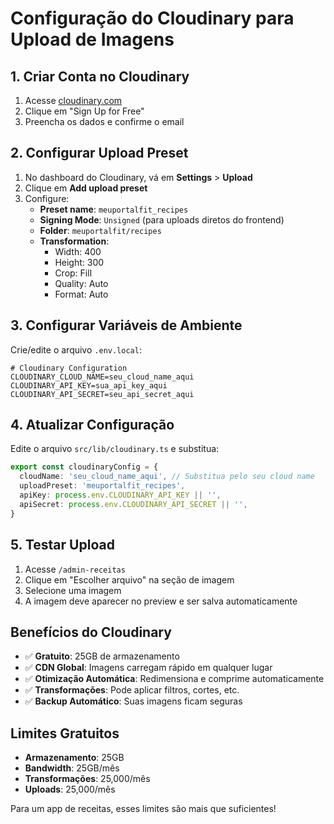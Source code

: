 # Configuração do Cloudinary para Upload de Imagens

## 1. Criar Conta no Cloudinary

1. Acesse [cloudinary.com](https://cloudinary.com)
2. Clique em "Sign Up for Free"
3. Preencha os dados e confirme o email

## 2. Configurar Upload Preset

1. No dashboard do Cloudinary, vá em **Settings** > **Upload**
2. Clique em **Add upload preset**
3. Configure:
   - **Preset name**: `meuportalfit_recipes`
   - **Signing Mode**: `Unsigned` (para uploads diretos do frontend)
   - **Folder**: `meuportalfit/recipes`
   - **Transformation**: 
     - Width: 400
     - Height: 300
     - Crop: Fill
     - Quality: Auto
     - Format: Auto

## 3. Configurar Variáveis de Ambiente

Crie/edite o arquivo `.env.local`:

```env
# Cloudinary Configuration
CLOUDINARY_CLOUD_NAME=seu_cloud_name_aqui
CLOUDINARY_API_KEY=sua_api_key_aqui
CLOUDINARY_API_SECRET=seu_api_secret_aqui
```

## 4. Atualizar Configuração

Edite o arquivo `src/lib/cloudinary.ts` e substitua:

```typescript
export const cloudinaryConfig = {
  cloudName: 'seu_cloud_name_aqui', // Substitua pelo seu cloud name
  uploadPreset: 'meuportalfit_recipes',
  apiKey: process.env.CLOUDINARY_API_KEY || '',
  apiSecret: process.env.CLOUDINARY_API_SECRET || '',
}
```

## 5. Testar Upload

1. Acesse `/admin-receitas`
2. Clique em "Escolher arquivo" na seção de imagem
3. Selecione uma imagem
4. A imagem deve aparecer no preview e ser salva automaticamente

## Benefícios do Cloudinary

- ✅ **Gratuito**: 25GB de armazenamento
- ✅ **CDN Global**: Imagens carregam rápido em qualquer lugar
- ✅ **Otimização Automática**: Redimensiona e comprime automaticamente
- ✅ **Transformações**: Pode aplicar filtros, cortes, etc.
- ✅ **Backup Automático**: Suas imagens ficam seguras

## Limites Gratuitos

- **Armazenamento**: 25GB
- **Bandwidth**: 25GB/mês
- **Transformações**: 25,000/mês
- **Uploads**: 25,000/mês

Para um app de receitas, esses limites são mais que suficientes!
